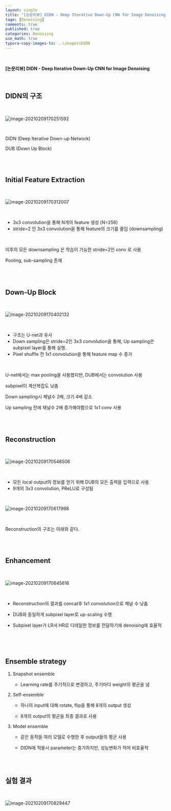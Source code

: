 ```yaml
---
layout: single
title: "[논문리뷰] DIDN - Deep Iterative Down-Up CNN for Image Denoising"
tage: [Denoising]
comments: true
published: true
categories: Denoising
use_math: true
typora-copy-images-to: ..\images\DIDN
---
```


<br/>

**[논문리뷰] DIDN - Deep Iterative Down-Up CNN for Image Denoising**

<br/>

## DIDN의 구조

<br/>

![image-20210209170251592](/images/DIDN/image-20210209170251592.png)

<br/>

DIDN (Deep Iterative Down-up Network)

DUB (Down Up Block)

<br/>

<br/>

## **Initial Feature Extraction**

<br/>

![image-20210209170312007](/images/DIDN/image-20210209170312007.png)

<br/>

- 3x3 convolution을 통해 N개의 feature 생성 (N=256)
- stride=2 인 3x3 convolution을 통해 feature의 크기를 줄임 (downsampling) 

<br/>

이후의 모든 downsampling 은 학습이 가능한 stride=2인 conv 로 사용

Pooling, sub-sampling 존재

<br/>

<br/>

## Down-Up Block

<br/>

![image-20210209170402132](/images/DIDN/image-20210209170402132.png)

<br/>

- 구조는 U-net과 유사
- Down sampling은 stride=2인 3x3 convolution을 통해, Up sampling은 subpixel layer를 통해 실행.
- Pixel shuffle 전 1x1 convolution을 통해 feature map 수 증가

<br/>

U-net에서는 max pooling을 사용했지만, DUB에서는 convolution 사용

subpixel이 계산복잡도 낮춤

Down sampling시 채널수 2배, 크기 4배 감소

Up sampling 전에 채널수 2배 증가해야함으로 1x1 conv 사용

<br/>

<br/>

## **Reconstruction**

<br/>

![image-20210209170548506](/images/DIDN/image-20210209170548506.png)

<br/>

- 모든 local output의 정보를 얻기 위해 DUB의 모든 출력을 입력으로 사용
- 9개의 3x3 convolution, PReLU로 구성됨

<br/>

![image-20210209170617998](/images/DIDN/image-20210209170617998.png)

<br/>

Reconstruction의 구조는 아래와 같다.

<br/>

<br/>

## **Enhancement**

<br/>

![image-20210209170645616](/images/DIDN/image-20210209170645616.png)

<br/>

- Reconstruction의 결과를 concat후 1x1 convolution으로 채널 수 낮춤

- DUB와 동일하게 subpixel layer로 up-scaling 수행

- Subpixel layer가 LR서 HR로 디테일한 정보를 전달하기에 denoising에 효율적

  <br/>

<br/>

## **Ensemble strategy**

1. Snapshot ensemble
   - Learning rate를 주기적으로 변경하고, 주기마다 weight의 평균을 냄

2. Self-ensemble

   - 하나의 input에 대해 rotate, flip을 통해 8개의 output 생성

   - 8개의 output의 평균을 최종 결과로 사용

3. Model ensemble

   - 같은 동작을 여러 모델로 수행한 후 output들의 평균 사용

   - DIDN에 적용시 parameter는 증가하지만, 성능변화가 적어 비효율적 

<br/><br/>

## 실험 결과

<br/>

![image-20210209170829447](/images/DIDN/image-20210209170829447.png)